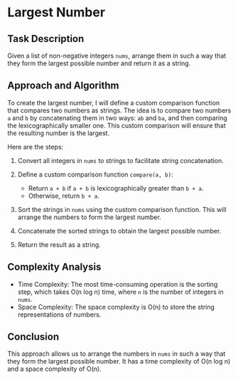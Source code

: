 # Largest Number

## Task Description
Given a list of non-negative integers `nums`, arrange them in such a way that they form the largest possible number and return it as a string.

## Approach and Algorithm
To create the largest number, I will define a custom comparison function that compares two numbers as strings. The idea is to compare two numbers `a` and `b` by concatenating them in two ways: `ab` and `ba`, and then comparing the lexicographically smaller one. This custom comparison will ensure that the resulting number is the largest.

Here are the steps:

1. Convert all integers in `nums` to strings to facilitate string concatenation.

2. Define a custom comparison function `compare(a, b)`:
   - Return `a + b` if `a + b` is lexicographically greater than `b + a`.
   - Otherwise, return `b + a`.

3. Sort the strings in `nums` using the custom comparison function. This will arrange the numbers to form the largest number.

4. Concatenate the sorted strings to obtain the largest possible number.

5. Return the result as a string.

## Complexity Analysis
- Time Complexity: The most time-consuming operation is the sorting step, which takes O(n log n) time, where `n` is the number of integers in `nums`.
- Space Complexity: The space complexity is O(n) to store the string representations of numbers.

## Conclusion
This approach allows us to arrange the numbers in `nums` in such a way that they form the largest possible number. It has a time complexity of O(n log n) and a space complexity of O(n).


